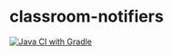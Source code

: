 # classroom-notifiers
[![Java CI with Gradle](https://github.com/FabiMamani/classroom-notifiers/actions/workflows/gradle.yml/badge.svg)](https://github.com/FabiMamani/classroom-notifiers/actions/workflows/gradle.yml)
